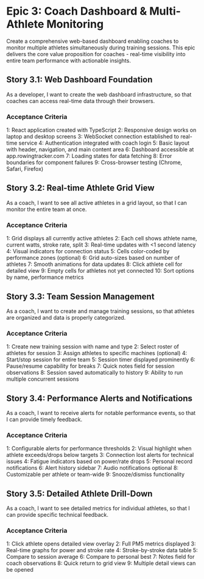 # Epic 3: Coach Dashboard & Multi-Athlete Monitoring

Create a comprehensive web-based dashboard enabling coaches to monitor multiple athletes simultaneously during training sessions. This epic delivers the core value proposition for coaches - real-time visibility into entire team performance with actionable insights.

## Story 3.1: Web Dashboard Foundation

As a developer,
I want to create the web dashboard infrastructure,
so that coaches can access real-time data through their browsers.

### Acceptance Criteria
1: React application created with TypeScript
2: Responsive design works on laptop and desktop screens
3: WebSocket connection established to real-time service
4: Authentication integrated with coach login
5: Basic layout with header, navigation, and main content area
6: Dashboard accessible at app.rowingtracker.com
7: Loading states for data fetching
8: Error boundaries for component failures
9: Cross-browser testing (Chrome, Safari, Firefox)

## Story 3.2: Real-time Athlete Grid View

As a coach,
I want to see all active athletes in a grid layout,
so that I can monitor the entire team at once.

### Acceptance Criteria
1: Grid displays all currently active athletes
2: Each cell shows athlete name, current watts, stroke rate, split
3: Real-time updates with <1 second latency
4: Visual indicators for connection status
5: Cells color-coded by performance zones (optional)
6: Grid auto-sizes based on number of athletes
7: Smooth animations for data updates
8: Click athlete cell for detailed view
9: Empty cells for athletes not yet connected
10: Sort options by name, performance metrics

## Story 3.3: Team Session Management

As a coach,
I want to create and manage training sessions,
so that athletes are organized and data is properly categorized.

### Acceptance Criteria
1: Create new training session with name and type
2: Select roster of athletes for session
3: Assign athletes to specific machines (optional)
4: Start/stop session for entire team
5: Session timer displayed prominently
6: Pause/resume capability for breaks
7: Quick notes field for session observations
8: Session saved automatically to history
9: Ability to run multiple concurrent sessions

## Story 3.4: Performance Alerts and Notifications

As a coach,
I want to receive alerts for notable performance events,
so that I can provide timely feedback.

### Acceptance Criteria
1: Configurable alerts for performance thresholds
2: Visual highlight when athlete exceeds/drops below targets
3: Connection lost alerts for technical issues
4: Fatigue indicators based on power/rate drops
5: Personal record notifications
6: Alert history sidebar
7: Audio notifications optional
8: Customizable per athlete or team-wide
9: Snooze/dismiss functionality

## Story 3.5: Detailed Athlete Drill-Down

As a coach,
I want to see detailed metrics for individual athletes,
so that I can provide specific technical feedback.

### Acceptance Criteria
1: Click athlete opens detailed view overlay
2: Full PM5 metrics displayed
3: Real-time graphs for power and stroke rate
4: Stroke-by-stroke data table
5: Compare to session average
6: Compare to personal best
7: Notes field for coach observations
8: Quick return to grid view
9: Multiple detail views can be opened
